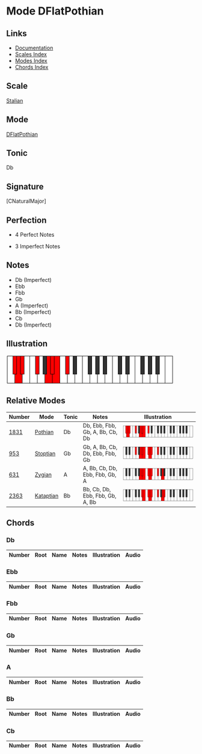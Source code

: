 # Mode DFlatPothian

## Links

- [Documentation](index.md)
- [Scales Index](Scales.md)
- [Modes Index](Modes.md)
- [Chords Index](Chords.md)

## Scale

[Stalian](ScaleStalian.md)

## Mode

[DFlatPothian](ModeDFlatPothian.md)

## Tonic

Db

## Signature

[CNaturalMajor]

## Perfection

 - 4 Perfect Notes

 - 3 Imperfect Notes

## Notes

- Db (Imperfect)
- Ebb
- Fbb
- Gb
- A (Imperfect)
- Bb (Imperfect)
- Cb
- Db (Imperfect)

## Illustration

![DFlatPothian](ModeDFlatPothian.png)

## Relative Modes

| Number | Mode | Tonic | Notes | Illustration |
|--------|------|-------|-------|--------------|
| [1831](https://ianring.com/musictheory/scales/1831) | [Pothian](ModePothian.md) | Db | Db, Ebb, Fbb, Gb, A, Bb, Cb, Db | ![DFlatPothian](ModeDFlatPothian.png) |
| [953](https://ianring.com/musictheory/scales/953) | [Stoptian](ModeStoptian.md) | Gb | Gb, A, Bb, Cb, Db, Ebb, Fbb, Gb | ![GFlatStoptian](ModeGFlatStoptian.png) |
| [631](https://ianring.com/musictheory/scales/631) | [Zygian](ModeZygian.md) | A | A, Bb, Cb, Db, Ebb, Fbb, Gb, A | ![ANaturalZygian](ModeANaturalZygian.png) |
| [2363](https://ianring.com/musictheory/scales/2363) | [Kataptian](ModeKataptian.md) | Bb | Bb, Cb, Db, Ebb, Fbb, Gb, A, Bb | ![BFlatKataptian](ModeBFlatKataptian.png) |

## Chords

### Db

| Number | Root | Name | Notes | Illustration | Audio |
|--------|------|------|-------|--------------|-------|

### Ebb

| Number | Root | Name | Notes | Illustration | Audio |
|--------|------|------|-------|--------------|-------|

### Fbb

| Number | Root | Name | Notes | Illustration | Audio |
|--------|------|------|-------|--------------|-------|

### Gb

| Number | Root | Name | Notes | Illustration | Audio |
|--------|------|------|-------|--------------|-------|

### A

| Number | Root | Name | Notes | Illustration | Audio |
|--------|------|------|-------|--------------|-------|

### Bb

| Number | Root | Name | Notes | Illustration | Audio |
|--------|------|------|-------|--------------|-------|

### Cb

| Number | Root | Name | Notes | Illustration | Audio |
|--------|------|------|-------|--------------|-------|

